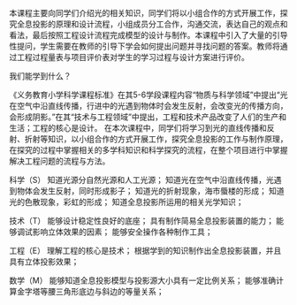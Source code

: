 

本课程主要向同学们介绍光的相关知识，同学们将以小组合作的方式开展工作，探究全息投影的原理和设计流程，小组成员分工合作，沟通交流，表达自己的观点和看法，最后按照工程设计流程完成模型的设计与制作。本课程中引入了大量的引导性提问，学生需要在教师的引导下学会如何提出问题并寻找问题的答案。教师将通过工程过程量表与项目评价表对学生的学习过程与设计方案进行评价。

我们能学到什么？

《义务教育小学科学课程标准》在其5-6学段课程内容“物质与科学领域”中提出“光在空气中沿直线传播，行进中的光遇到物体时会发生反射，会改变光的传播方向，会形成阴影。”在其“技术与工程领域”中提出，工程和技术产品改变了人们的生产和生活；工程的核心是设计。 
在本次课程中，同学们将学习到光的直线传播和反射、折射等知识，以小组合作的方式开展工作，探究全息投影的工作与制作原理，在探究的过程中掌握相关的多学科知识和科学探究的流程，在整个项目进行中掌握解决工程问题的流程与方法。

科学（S）  知道光源分自然光源和人工光源；
知道光在空气中沿直线传播，光遇到物体会发生反射，同时形成影子；
           知道光的折射现象，海市蜃楼的形成；
           知道光的色散现象，彩虹的形成；
知道全息投影所运用的相关光学知识；

技术（T） 能够设计稳定性良好的底座；
具有制作简易全息投影装置的能力；
能够调试影响立体效果的因素；
能够安全操作各种制作工具；

工程（E） 理解工程的核心是技术；
根据学到的知识制作出全息投影装置，并且具有立体投影效果；

数学（M） 能够知道全息投影模型与投影源大小具有一定比例关系；
          能够准确计算金字塔等腰三角形底边与斜边的等量关系；

